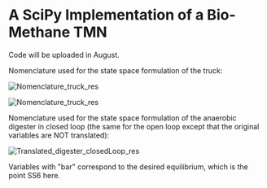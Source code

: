 # A SciPy Implementation of a Bio-Methane TMN
Code will be uploaded in August.

Nomenclature used for the state space formulation of the truck:

![Nomenclature_truck_res](https://user-images.githubusercontent.com/62107909/180825288-db209ff0-dd25-4f32-b9f3-f7195a2c6fe4.JPG)

![Nomenclature_truck_res](https://user-images.githubusercontent.com/62107909/180829904-2a503299-e7bd-49bf-a852-8a40c981ba3d.JPG)



Nomenclature used for the state space formulation of the anaerobic digester in closed loop (the same for the open loop except that the original variables are NOT translated):

![Translated_digester_closedLoop_res](https://user-images.githubusercontent.com/62107909/180829573-0a8e56d6-644d-4823-ad67-cd4797302ac4.JPG)

Variables with "bar" correspond to the desired equilibrium, which is the point SS6 here.
